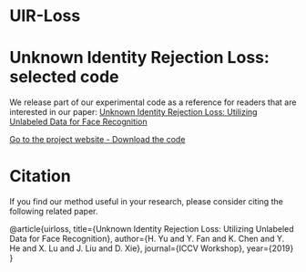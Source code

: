 # UIR-Loss

# Unknown Identity Rejection Loss: selected code
We release part of our experimental code as a reference for readers that are interested in our paper: [Unknown Identity Rejection Loss: Utilizing Unlabeled Data for Face Recognition](https://arxiv.org/abs/1910.10896)

[Go to the project website - Download the code](https://github.com/HoiM/UIR-Loss-selected-code)

# Citation
If you find our method useful in your research, please consider citing the following related paper.

@article{uirloss,
  title={Unknown Identity Rejection Loss: Utilizing Unlabeled Data for Face Recognition},
  author={H. Yu and Y. Fan and K. Chen and Y. He and X. Lu and J. Liu and D. Xie},
  journal={ICCV Workshop},
  year={2019}
}
